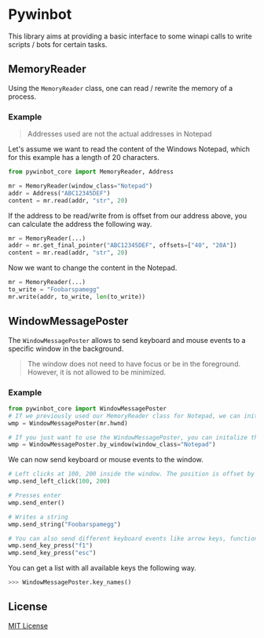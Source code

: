 # Pywinbot
This library aims at providing a basic interface to some winapi calls to write scripts / bots for certain tasks.

## MemoryReader
Using the `MemoryReader` class, one can read / rewrite the memory of a process.

### Example
> Addresses used are not the actual addresses in Notepad

Let's assume we want to read the content of the Windows Notepad, which for this example has a length of 20 characters.
```py
from pywinbot_core import MemoryReader, Address

mr = MemoryReader(window_class="Notepad")
addr = Address("ABC12345DEF")
content = mr.read(addr, "str", 20)
```
If the address to be read/write from is offset from our address above, you can calculate the address the following way.
```py
mr = MemoryReader(...)
addr = mr.get_final_pointer("ABC12345DEF", offsets=["40", "20A"])
content = mr.read(addr, "str", 20)
```
Now we want to change the content in the Notepad.
```py
mr = MemoryReader(...)
to_write = "Foobarspamegg"
mr.write(addr, to_write, len(to_write))
```

## WindowMessagePoster
The `WindowMessagePoster` allows to send keyboard and mouse events to a specific window in the background.
> The window does not need to have focus or be in the foreground. However, it is not allowed to be minimized.

### Example
```py
from pywinbot_core import WindowMessagePoster
# If we previously used our MemoryReader class for Notepad, we can initalize the class the following way.
wmp = WindowMessagePoster(mr.hwnd)

# If you just want to use the WindowMessagePoster, you can initalize the class like below.
wmp = WindowMessagePoster.by_window(window_class="Notepad")
```
We can now send keyboard or mouse events to the window.
```py
# Left clicks at 100, 200 inside the window. The position is offset by the top left corner of the window.
wmp.send_left_click(100, 200)

# Presses enter
wmp.send_enter()

# Writes a string
wmp.send_string("Foobarspamegg")

# You can also send different keyboard events like arrow keys, function keys, ...
wmp.send_key_press("f1")
wmp.send_key_press("esc")
```
You can get a list with all available keys the following way.
```py
>>> WindowMessagePoster.key_names()
```

## License
[MIT License](https://opensource.org/licenses/MIT)